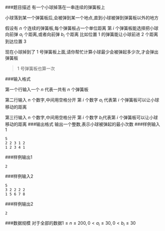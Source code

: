 ###题目描述
有一个小球掉落在一串连续的弹簧板上

小球落到某一个弹簧板后,会被弹到某一个地点,直到小球被弹到弹簧板以外的地方

假设有 $n$ 个连续的弹簧板,每个弹簧板占一个单位距离
第 $i$ 个弹簧板能选择把小球向前弹 $a_i$ 个距离,或者向前弹 $b_i$ 个距离
比如位置 $1$ 的弹簧能让小球前进 $2$ 个距离到达位置 $3$

现在小球掉到了 $1$ 号弹簧板上面,请你帮忙计算小球最少会被弹起多少次,才会弹出弹簧板

> $1$ 号弹簧板也算一次

###输入格式

第一个行输入一个 $n$ 代表一共有 $n$ 个弹簧板

第二行输入 $n$ 个数字,中间用空格分开
第 $i$ 个数字 $a_i$ 代表第 $i$ 个弹簧板可以让小球移动的距离

第三行输入 $n$ 个数字,中间用空格分开
第 $i$ 个数字 $b_i$代表第 $i$ 个弹簧板可以让小球移动的距离
###输出格式
输出一个整数,表示小球被弹起的最小次数
###样例输入1
```
5
2 2 3 1 2
1 2 3 4 1
```
###样例输出1
```
2
```
###样例输入2
```
5
3 2 2 2 2
1 5 6 7 8
```
###样例输出2
```
2
```
###数据规模
对于全部的数据$1 \le n \le 200,0 \lt a_i \le 30,0 \lt b_i \le 30$